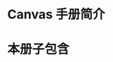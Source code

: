 # Canvas 手册简介

<!-- TODO:大概介绍，书写该手册的原因目的, 以及介绍手册的整体框架构成 -->

<!-- TODO 自述： -->

<!-- TODO 手册框架构成 -->

# 本册子包含

<!-- TODO 手册项目描述 -->
